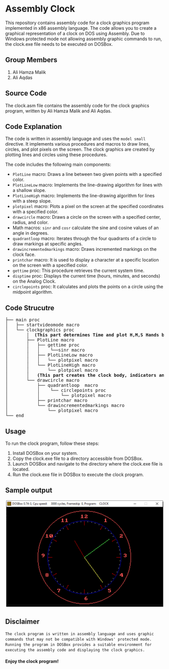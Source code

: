 # Assembly Clock

This repository contains assembly code for a clock graphics program implemented in x86 assembly language. The code allows you to create a graphical representation of a clock on DOS using Assembly. Due to Windows protected mode not allowing assembly graphic commands to run, the clock.exe file needs to be executed on DOSBox.

## Group Members

1. Ali Hamza Malik
2. Ali Aqdas

## Source Code

The clock.asm file contains the assembly code for the clock graphics program, written by Ali Hamza Malik and Ali Aqdas.

## Code Explanation

The code is written in assembly language and uses the `model small` directive. It implements various procedures and macros to draw lines, circles, and plot pixels on the screen. The clock graphics are created by plotting lines and circles using these procedures.

The code includes the following main components:

- `PlotLine` macro: Draws a line between two given points with a specified color.
- `PlotLineLow` macro: Implements the line-drawing algorithm for lines with a shallow slope.
- `PlotLineHigh` macro: Implements the line-drawing algorithm for lines with a steep slope.
- `plotpixel` macro: Plots a pixel on the screen at the specified coordinates with a specified color.
- `drawcircle` macro: Draws a circle on the screen with a specified center, radius, and color.
- Math macros: `sinr` and `cosr` calculate the sine and cosine values of an angle in degrees.
- `quadrantloop` macro: Iterates through the four quadrants of a circle to draw markings at specific angles.
- `drawincrementedmarkings` macro: Draws incremented markings on the clock face.
- `printchar` macro: It is used to display a character at a specific location on the screen with a specified color.
- `gettime` proc: This procedure retrieves the current system time.
- `disptime` proc: Displays the current time (hours, minutes, and seconds) on the Analog Clock.
- `circlepoints` proc: It calculates and plots the points on a circle using the midpoint algorithm.


## Code Strucutre
<pre>
├── main proc
│   ├── startvideomode macro
│   └── clockgraphics proc
│       │  <b>(This part determines Time and plot H,M,S Hands based on Time using using sinr macro and PlotLine macros)</b>
│       ├── PlotLine macro 
│       │   ├── gettime proc
│       │   │    └──sinr macro
│       │   ├── PlotLineLow macro
│       │   │   └── plotpixel macro
│       │   └── PlotLineHigh macro
│       │       └── plotpixel macro
│       │   <b>(This part creates the clock body, indicators and Clock Digits)</b>
│       └── drawcircle macro
│           ├── quadrantloop  macro
│           │    └── circlepoints proc
│           │        └── plotpixel macro
│           ├── printchar macro
│           └── drawincrementedmarkings macro
│               └── plotpixel macro
└── end
</pre>

## Usage

To run the clock program, follow these steps:

1. Install DOSBox on your system.
2. Copy the clock.exe file to a directory accessible from DOSBox.
3. Launch DOSBox and navigate to the directory where the clock.exe file is located.
4. Run the clock.exe file in DOSBox to execute the clock program.

## Sample output
![Output Screenshot](Sample_Screenshot.png)

## Disclaimer

`
The clock program is written in assembly language and uses graphic commands that may not be compatible with Windows' protected mode. Running the program in DOSBox provides a suitable environment for executing the assembly code and displaying the clock graphics.
`

####                                     Enjoy the clock program!